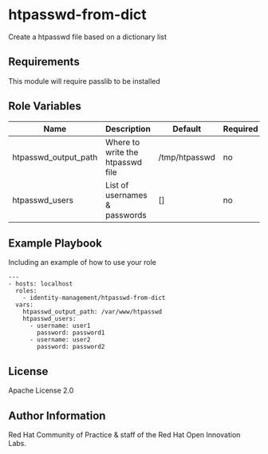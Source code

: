 htpasswd-from-dict
==================

Create a htpasswd file based on a dictionary list

Requirements
------------

This module will require passlib to be installed

Role Variables
--------------

| Name | Description | Default | Required |
| ---- | ----------- | ------- | -------- |
| htpasswd_output_path | Where to write the htpasswd file | /tmp/htpasswd | no |
| htpasswd_users | List of usernames & passwords| [] | no |

Example Playbook
----------------

Including an example of how to use your role
```
---
- hosts: localhost
  roles:
    - identity-management/htpasswd-from-dict
  vars:
    htpasswd_output_path: /var/www/htpasswd
    htpasswd_users:
      - username: user1
        password: password1
      - username: user2
        password: password2
```

License
-------

Apache License 2.0

Author Information
------------------

Red Hat Community of Practice & staff of the Red Hat Open Innovation Labs.
